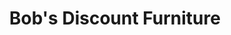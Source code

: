 ---
title: "Bob's Discount Furniture"
url: /west-des-moines/bobs-discount-furniture/
shop: furniture
---